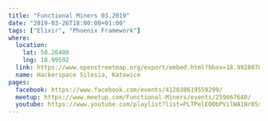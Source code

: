 ```yaml
---
title: "Functional Miners 03.2019"
date: "2019-03-26T18:00:00+01:00"
tags: ["Elixir", "Phoenix Framework"]
where:
  location:
    lat: 50.26408
    lng: 18.99592
  link: https://www.openstreetmap.org/export/embed.html?bbox=18.992807865142826%2C50.263001078887285%2C18.998993039131168%2C50.265159763081904&layer=mapnik&marker=50.264079575913314%2C18.995900452136993
  name: Hackerspace Silesia, Katowice
pages:
  facebook: https://www.facebook.com/events/412038619559299/
  meetup: https://www.meetup.com/Functional-Miners/events/259667640/
  youtube: https://www.youtube.com/playlist?list=PLTPelEQ0bPVilWA1Nr8SsaefDw4klbCfZ
---
```


<section>
  <schedule>
    <person-profile
      avatar="artur_debski.jpg"
      name="Artur Debski"
      title="Introduction to Phoenix Framework"
      abstract="A regular introduction to Phoenix Framework - from zero to deployed application on production, with some tips and tricks from the practicioner."
      bio="Co-organizer of <em>Functional Miners</em>, <br/> <strong>Elixir</strong> and <strong>Ruby</strong> developer."
      social='{ "twitter": "https://twitter.com/mentero", "github": "https://github.com/mentero", "linkedin": "https://www.linkedin.com/in/adebski", "facebook": "https://web.facebook.com/xmentero" }'>
    </person-profile>
    <person-profile
      avatar="michal_muskala.jpg"
      name="Michal Muskala"
      bio="<strong>Elixir</strong> Core Team Member"
      title="Let there be light: from nothing to a running application"
      abstract="In this talk we're going to explore the boot process of the Erlang virtual machine. We'll trace the code path from the beginning of the C main function until the Application.start/2 callback is executed. We'll see how the C code interacts with the Erlang code, how the Erlang code is loaded, what is the first Erlang code to run, and finally how applications are started."
      social='{ "twitter": "https://twitter.com/michalmuskala", "github": "https://github.com/michalmuskala" }'>
    </person-profile>
  </schedule>
</section>

